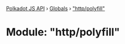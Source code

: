 [Polkadot JS API](../README.md) › [Globals](../globals.md) › ["http/polyfill"](_http_polyfill_.md)

# Module: "http/polyfill"


